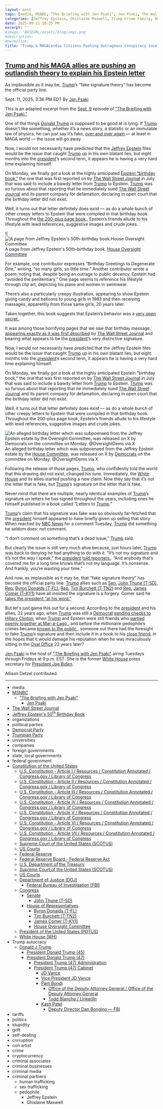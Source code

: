 ```yaml
---
layout: post
tags: [media, MSNBC, “The Briefing with Jen Psaki”, Jen Psaki, The Wall Street Journal, Jeffrey Epstein’s 50th Birthday Book, organizations, political parties, Democrat Party, Trumpian Party, universities, companies, foreign governments, federal government, Constitution of the United States, U.S. Constitution - Article I / Resources / Constitution Annotated / Congress.gov / Library of Congress, U.S. Constitution - Article II / Resources / Constitution Annotated / Congress.gov / Library of Congress, U.S. Constitution - Article III / Resources / Constitution Annotated / Congress.gov / Library of Congress, U.S. Constitution - Article IV / Resources / Constitution Annotated / Congress.gov / Library of Congress, U.S. Constitution - Article V / Resources / Constitution Annotated / Congress.gov / Library of Congress, U.S. Constitution - Article VI / Resources / Constitution Annotated / Congress.gov / Library of Congress, U.S. Constitution - Article VII / Resources / Constitution Annotated / Congress.gov / Library of Congress, Supreme Court of the United States (SCOTUS), US Courts, Federal Reserve, Federal Reserve Board - Federal Reserve Act, U.S. Department of the Treasury, Supreme Court of the United States (SCOTUS), US Courts, Department of Justice (DOJ), Federal Bureau of Investigation (FBI), Congress, Senate, John Thune (T-SD), House of Representatives, Byron Donalds (T-FL), Tim Burchett (T-TN2), James Comer (T-KY1), House Oversight Committee, President of the United States (POTUS), White House (WH), Trump autocracy, Donald J Trump, President Donald Trump (45), President Donald Trump (47), President Trump (47) Administration, President Trump (47) Cabinet, JD Vance, Vice President JD Vance, Pam Bondi, Office of the Deputy Attorney General / Office of the Deputy Attorney General, Todd Blanche / LinkedIn, Kash Patel, Deputy Director Dan Bongino — FBI, tariffs, politics, stupidity, grift, self-dealing, corruption, con artist, crime, cryptocurrency, criminal associates, criminal businesses, criminal media, criminal partners, human trafficking, sex trafficking, pedophile, Jeffrey Epstein, Ghislaine Maxwell]
categories: [Jeffrey Epstein, Ghislaine Maxwell, Trump Crime Family, Donald Trump]
date: 2025-09-11 10:35 PM
excerpt: ''
#image: 'BASEURL/assets/blog/img/.png'
#description:
#permalink:
title: "Trump & MAGALandia Citizens Pushing Outrageous Conspiracy Involving Time Travel"
---
```



## [Trump and his MAGA allies are pushing an outlandish theory to explain his Epstein letter](https://www.msnbc.com/top-stories/latest/trump-epstein-birthday-book-fake-signature-rcna230619)

As implausible as it may be, [Trump](https://www.donaldjtrump.com/)’s “fake signature theory” has become the official party line.

Sept. 11, 2025, 3:36 PM EDT
By [Jen Psaki](https://www.msnbc.com/author/jen-psaki-ncpn1300286)

This is an adapted excerpt from the [Sept. 9](https://www.msnbc.com/jen-psaki) episode of ["The Briefing with Jen Psaki."](https://www.msnbc.com/jen-psaki)

One of the things [Donald Trump](https://www.msnbc.com/donald-trump) is supposed to be good at is lying. If [Trump](https://www.donaldjtrump.com/) doesn’t like something, whether it’s a news story, a statistic or an immutable law of physics, he can just say it’s fake, [over and over again](https://www.msnbc.com/top-stories/latest/fact-check-trumps-lies-crime-chicago-national-guard-rcna228865) — at least in MAGA world — the issue will go away.

Now, I would not necessarily have predicted that the [Jeffrey Epstein](https://www.msnbc.com/the-last-word/watch/lawrence-one-honest-thing-trump-said-about-epstein-s-survivors-is-i-haven-t-thought-about-it-247249989816) files would be the issue that caught [Trump](https://www.donaldjtrump.com/) up in his own blatant lies, but eight months into the [president](https://www.whitehouse.gov/)’s second term, it appears he is having a very hard time explaining himself.

On Monday, we finally got a look at the highly anticipated [Epstein “birthday book,”](https://www.msnbc.com/rachel-maddow-show/maddowblog/white-house-jeffrey-epstein-birthday-book-donald-trump-rcna230024) the one that was first reported on by [The Wall Street Journal](https://www.wsj.com/politics/trump-jeffrey-epstein-birthday-letter-we-have-certain-things-in-common-f918d796?mod=article_inline) in July that was said to include a bawdy letter from [Trump](https://www.donaldjtrump.com/) to Epstein. [Trump](https://www.donaldjtrump.com/) was so furious about that reporting that he immediately sued [The Wall Street Journal](https://www.wsj.com/) and its parent company for defamation, declaring in open court that the birthday letter did not exist.

Well, it turns out that letter definitely does exist — as do a whole bunch of other creepy letters to Epstein that were compiled in that birthday book. Throughout the [the 200-plus page book,](https://www.documentcloud.org/documents/26086657-epstein-birthday-book/), Epstein’s friends allude to his lifestyle with lewd references, suggestive images and crude jokes.

![![A page from Jeffrey Epstein's 50th-birthday book.House Oversight Committee](/assets/images/FromJoelToEpstein.avif)
A page from Jeffrey Epstein's 50th-birthday book. [House Oversight Committee](https://oversight.house.gov/)

For example, one contributor expresses “Birthday Greetings to Degenerate One,” writing, “so many girls, so little time.” Another contributor wrote a poem, noting that, despite being an outrage to public decency, Epstein had “avoided the penitentiary.” One page seems to reference his lifestyle through clip art, depicting his plane and women in swimwear.

There’s also a particularly creepy illustration, appearing to show Epstein giving candy and balloons to young girls in 1983 and then receiving massages, apparently from those same girls, 20 years later.

Taken together, this book suggests that Epstein’s behavior was a [very open secret.](https://www.msnbc.com/deadline-white-house/watch/-open-secret-this-man-is-a-pedophile-epstein-s-birthday-book-reveals-gross-relationship-with-trump-247219781549).

It was among those horrifying pages that we saw that birthday message, [appearing exactly as it was first described](https://www.wsj.com/us-news/law/trump-jeffrey-epstein-letter-birthday-book-analysis-0bbeeaf6?mod=article_inline) by [The Wall Street Journal](https://www.wsj.com/) and bearing what appears to be the [president](https://www.whitehouse.gov/)’s very distinctive signature.

Now, I would not necessarily have predicted that the Jeffrey Epstein files would be the issue that caught [Trump](https://www.donaldjtrump.com/) up in his own blatant lies, but eight months into the [president](https://www.whitehouse.gov/)’s second term, it appears he is having a very hard time explaining himself.

On Monday, we finally got a look at the highly anticipated Epstein “birthday book,” the one that was first reported on by [The Wall Street Journal](https://www.wsj.com/) in July that was said to include a bawdy letter from [Trump](https://www.donaldjtrump.com/) to Epstein. [Trump](https://www.donaldjtrump.com/) was so furious about that reporting that he immediately sued [The Wall Street Journal](https://www.wsj.com/) and its parent company for defamation, declaring in open court that the birthday letter did not exist.

Well, it turns out that letter definitely does exist — as do a whole bunch of other creepy letters to Epstein that were compiled in that birthday book. Throughout the 200-plus page book, Epstein’s friends allude to his lifestyle with lewd references, suggestive images and crude jokes.

![An alleged birthday letter which was subpoenaed from the Jeffrey Epstein estate by the Oversight Committee, was released on X by Democrats on the committee on Monday. @OversightDems via X](/assets/images/DonaldChickenScratch.avif)
An alleged birthday letter which was subpoenaed from the Jeffrey Epstein estate by the [House Committee](https://oversight.house.gov/), was released on X by [Democrats](https://www.democrats.org/)  on the committee on Monday. @OversightDems via X

Following the release of those pages, [Trump](https://www.donaldjtrump.com/), who confidently told the world that this drawing did not exist, changed his tune. Immediately, the [White House](https://www.whitehouse.gov/) and its allies started pushing a new claim: Now they say that it’s not the letter that is fake, but [Trump](https://www.donaldjtrump.com/)’s signature on the letter that is fake.

Never mind that there are multiple, nearly identical examples of [Trump](https://www.donaldjtrump.com/)’s signature on letters he has signed throughout the years, including ones he himself published in a book called “Letters to [Trump](https://www.donaldjtrump.com/).”

[Trump](https://www.donaldjtrump.com/)’s claim that his signature was fake was so obviously far-fetched that the [president](https://www.whitehouse.gov/) himself appeared to have briefly given up selling that story. When reached by [NBC News](https://www.nbcnews.com/politics/donald-trump/trump-calls-epstein-birthday-letter-dead-issue-rcna230042) for a comment Tuesday, [Trump](https://www.donaldjtrump.com/) did something he seldom does: not comment.

“I don’t comment on something that’s a dead issue,” [Trump](https://www.donaldjtrump.com/) said.

But clearly the issue is still very much alive because, just hours later, [Trump](https://www.donaldjtrump.com/) was back to denying he had anything to do with it. “It’s not my signature and it’s not the way I speak,” the [president](https://www.whitehouse.gov/) [told reporters.](https://www.pbs.org/newshour/politics/trumps-signature-under-new-scrutiny-thanks-to-the-epstein-case). “And anybody that’s covered me for a long time knows that’s not my language. It’s nonsense. And frankly, you’re wasting your time.”

And now, as implausible as it may be, that “fake signature theory” has become the official party line. [Trump](https://www.donaldjtrump.com/) allies such as [Sen.](https://www.senate.gov/) [John Thune (T-SD)](https://www.thune.senate.gov/), [Rep.](https://www.house.gov/) [Byron Donalds (T-FL)](https://donalds.house.gov/), [Rep.](https://www.house.gov/) [Tim Burchett (T-TN2)](https://burchett.house.gov/) and [Rep.](https://www.house.gov/) [James Comer (T-KY1)](https://comer.house.gov/) have all insisted the signature is a forgery. Comer said he [takes the president “at his word.”](https://newrepublic.com/post/200202/republican-excuses-trump-epstein-birthday-letter)

But let's just game this out for a second: According to the [president](https://www.whitehouse.gov/) and his allies, 22 years ago, when [Trump](https://www.donaldjtrump.com/) was still a [Democrat](https://www.democrats.org/) [sending checks to Hillary Clinton;](https://www.politico.com/story/2019/03/05/2020-presidential-dems-trump-money-1202938) when [Trump](https://www.donaldjtrump.com/) and Epstein were still friends who [partied openly together at Mar-a-Lago,](https://www.youtube.com/watch?v=KLcfpU2cubo), and before the millionaire pedophile’s crimes became [known to the public,](https://www.msnbc.com/rachel-maddow-show/maddowblog/dont-republicans-want-talk-prosecutor-made-epsteins-sweetheart-deal-rcna223597), someone out there had the foresight to fake [Trump](https://www.donaldjtrump.com/)’s signature and then include it in a book to his [close friend,](https://www.theguardian.com/us-news/2025/jul/18/trump-epstein-friendship) in the hopes that it would damage his reputation when he was miraculously sitting in the [Oval Office](https://www.whitehouse.gov/) 22 years later?

[Jen Psaki](https://www.msnbc.com/author/jen-psaki-ncpn1300286) is the host of ["The Briefing with Jen Psaki"](https://www.msnbc.com/jen-psaki) airing Tuesdays through Fridays at 9 p.m. EST. She is the former [White House](https://www.whitehouse.gov/) press secretary for [President Joe Biden](https://bidenwhitehouse.archives.gov/).

Allison Detzel contributed.

----
- media
- [MSNBC](https://www.msnbc.com/)
    - ["The Briefing with Jen Psaki"](https://www.msnbc.com/jen-psaki)
        - [Jen Psaki](https://www.msnbc.com/author/jen-psaki-ncpn1300286)
- [The Wall Street Journal](https://www.wsj.com/)
- [Jeffrey Epstein's 50<sup>th</sup> Birthday Book](https://www.documentcloud.org/documents/26086657-epstein-birthday-book/)
- organizations
- political parties
- [Democrat Party](https://www.democrats.org/)
- [Trumpian Party](https://www.gop.com/)
- universities
- companies
- foreign governments
- state, local governments 
- federal government
- [Constitution of the United States](https://constitution.congress.gov/)
    - [U.S. Constitution - Article I / Resources / Constitution Annotated / Congress.gov / Library of Congress](https://constitution.congress.gov/constitution/article-1/)
    - [U.S. Constitution - Article II / Resources / Constitution Annotated / Congress.gov / Library of Congress](https://constitution.congress.gov/constitution/article-2/)
    - [U.S. Constitution - Article III / Resources / Constitution Annotated / Congress.gov / Library of Congress](https://constitution.congress.gov/constitution/article-3/)
    - [U.S. Constitution - Article IV / Resources / Constitution Annotated / Congress.gov / Library of Congress](https://constitution.congress.gov/constitution/article-4/)
    - [U.S. Constitution - Article V / Resources / Constitution Annotated / Congress.gov / Library of Congress](https://constitution.congress.gov/constitution/article-5/)
    - [U.S. Constitution - Article VI / Resources / Constitution Annotated / Congress.gov / Library of Congress](https://constitution.congress.gov/constitution/article-6/)
    - [U.S. Constitution - Article VII / Resources / Constitution Annotated / Congress.gov / Library of Congress](https://constitution.congress.gov/constitution/article-7/)
    - [Supreme Court of the United States (SCOTUS)](https://www.supremecourt.gov/)
    - [US Courts](https://www.uscourts.gov/)
    - [Federal Reserve](https;//www.federalreserve.gov/)
    - [Federal Reserve Board - Federal Reserve Act](https://www.federalreserve.gov/aboutthefed/fract.htm)
    - [U.S. Department of the Treasury](https://home.treasury.gov/)
    - [Supreme Court of the United States (SCOTUS)](https://www.supremecourt.gov/)
    - [US Courts](https://www.uscourts.gov/)
    - [Department of Justice (DOJ)](https://www.justice.gov/)
        - [Federal Bureau of Investigation (FBI)](https://www.fbi.gov/)
    - [Congress](https://www.congress.gov/)
        - [Senate](https://www.senate.gov/)
            - [John Thune (T-SD)](https://www.thune.senate.gov/)
        - [House of Representatives](https://www.house.gov/)
            -  [Byron Donalds (T-FL)](https://donalds.house.gov/)
            - [Tim Burchett (T-TN2)](https://burchett.house.gov/)
            - [James Comer (T-KY1)](https://comer.house.gov/)
            - [House Oversight Committee](https://oversight.house.gov$)
     - [President of the United States (POTUS)](https://www.whitehouse.gov/)
    - [White House (WH)](https://www.whitehouse.gov/)
- Trump autocracy
    - [Donald J Trump](https://www.donaldjtrump.com/)
        - [President Donald Trump (45)](https://trumpwhitehouse.archives.gov/)
        - [President Donald Trump (47)](https://www.whitehouse.gov/administration/donald-j-trump/)
            - [President Trump (47) Administration](https://www.whitehouse.gov/administration/)
            - [President Trump (47) Cabinet](https://www.whitehouse.gov/administration/the-cabinet/)
                - [JD Vance](https://www.linkedin.com/in/jd-vance-770a9047/)
                - [Vice President JD Vance](https://www.whitehouse.gov/administration/jd-vance/)
                - [Pam Bondi](https://www.justice.gov/ag/staff-profile/meet-attorney-general)
                    - [Office of the Deputy Attorney General / Office of the Deputy Attorney General](https://www.justice.gov/dag)
                    - [Todd Blanche / LinkedIn](https://www.linkedin.com/in/toddblanche/)
                - [Kash Patel](https://www.fbi.gov/about/leadership-and-structure/director-patel)
                    - [Deputy Director Dan Bongino — FBI](https://www.fbi.gov/about/leadership-and-structure/deputy-director-dan-bongino)
- tariffs
- politics
- stupidity
- grift
- self-dealing
- corruption
- con artist
- crime
- cryptocurrency
- criminal associates
- criminal businesses
- criminal media
- criminal partners
    - human trafficking
    - sex trafficking
    - pedophile
        - Jeffrey Epstein
        - Ghislaine Maxwell

